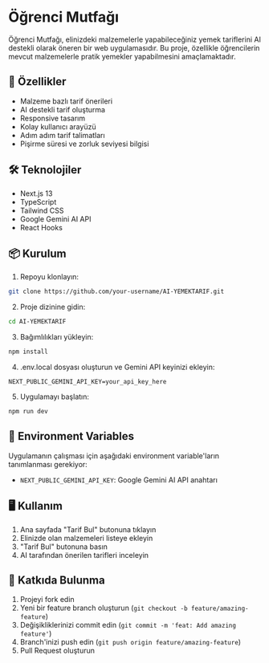 # Öğrenci Mutfağı

Öğrenci Mutfağı, elinizdeki malzemelerle yapabileceğiniz yemek tariflerini AI destekli olarak öneren bir web uygulamasıdır. Bu proje, özellikle öğrencilerin mevcut malzemelerle pratik yemekler yapabilmesini amaçlamaktadır.

## 🚀 Özellikler

- Malzeme bazlı tarif önerileri
- AI destekli tarif oluşturma
- Responsive tasarım
- Kolay kullanıcı arayüzü
- Adım adım tarif talimatları
- Pişirme süresi ve zorluk seviyesi bilgisi

## 🛠️ Teknolojiler

- Next.js 13
- TypeScript
- Tailwind CSS
- Google Gemini AI API
- React Hooks

## 📦 Kurulum

1. Repoyu klonlayın:
```bash
git clone https://github.com/your-username/AI-YEMEKTARIF.git
```

2. Proje dizinine gidin:
```bash
cd AI-YEMEKTARIF
```

3. Bağımlılıkları yükleyin:
```bash
npm install
```

4. .env.local dosyası oluşturun ve Gemini API keyinizi ekleyin:
```env
NEXT_PUBLIC_GEMINI_API_KEY=your_api_key_here
```

5. Uygulamayı başlatın:
```bash
npm run dev
```

## 🔑 Environment Variables

Uygulamanın çalışması için aşağıdaki environment variable'ların tanımlanması gerekiyor:

- `NEXT_PUBLIC_GEMINI_API_KEY`: Google Gemini AI API anahtarı

## 🖥️ Kullanım

1. Ana sayfada "Tarif Bul" butonuna tıklayın
2. Elinizde olan malzemeleri listeye ekleyin
3. "Tarif Bul" butonuna basın
4. AI tarafından önerilen tarifleri inceleyin

## 👥 Katkıda Bulunma

1. Projeyi fork edin
2. Yeni bir feature branch oluşturun (`git checkout -b feature/amazing-feature`)
3. Değişikliklerinizi commit edin (`git commit -m 'feat: Add amazing feature'`)
4. Branch'inizi push edin (`git push origin feature/amazing-feature`)
5. Pull Request oluşturun



